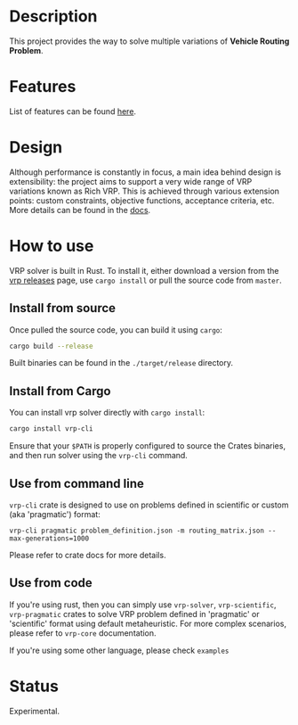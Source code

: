 # Description

This project provides the way to solve multiple variations of **Vehicle Routing Problem**.


# Features

List of features can be found [here](https://github.com/reinterpretcat/vrp).


# Design

Although performance is constantly in focus, a main idea behind design is extensibility: the project
aims to support a very wide range of VRP variations known as Rich VRP. This is achieved through
various extension points: custom constraints, objective functions, acceptance criteria, etc.
More details can be found in the [docs](https://github.com/reinterpretcat/vrp).


# How to use

VRP solver is built in Rust. To install it, either download a version from the [vrp releases](https://github.com/reinterpretcat/vrp/releases)
page, use `cargo install` or pull the source code from `master`.

## Install from source

Once pulled the source code, you can build it using `cargo`:

```bash
cargo build --release
```

Built binaries can be found in the `./target/release` directory.

## Install from Cargo

You can install vrp solver directly with `cargo install`:

```bash
cargo install vrp-cli
```

Ensure that your `$PATH` is properly configured to source the Crates binaries, and then run solver using the `vrp-cli` command.

## Use from command line

`vrp-cli` crate is designed to use on problems defined in scientific or custom (aka 'pragmatic') format:

`vrp-cli pragmatic problem_definition.json -m routing_matrix.json --max-generations=1000`

Please refer to crate docs for more details.

## Use from code

If you're using rust, then you can simply use `vrp-solver`, `vrp-scientific`, `vrp-pragmatic` crates to solve VRP problem
defined in 'pragmatic' or 'scientific' format using default metaheuristic. For more complex scenarios, please refer to
`vrp-core` documentation.

If you're using some other language, please check `examples`


# Status

Experimental.